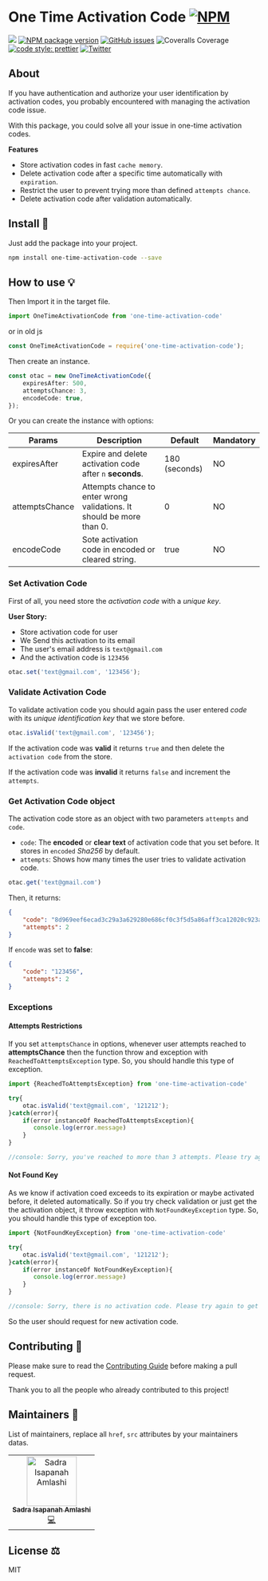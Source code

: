 # One Time Activation Code [![NPM](https://nodei.co/npm/one-time-activation-code.png)](https://nodei.co/npm/one-time-activation-code/)

![](https://img.shields.io/npm/l/one-time-activation-code)
[![NPM package version](https://img.shields.io/npm/v/one-time-activation-code?label=npm%20package)](https://www.npmjs.com/package/one-time-activation-code)
[![GitHub issues](https://img.shields.io/github/issues/sadra/one-time-activation-code)](https://github.com/sadra/one-time-activation-code/issues)
![Coveralls Coverage](https://img.shields.io/badge/Coverage-89.09%25-yellow.svg)
[![code style: prettier](https://img.shields.io/badge/code_style-prettier-ff69b4.svg)](https://github.com/prettier/prettier)
[![Twitter](https://img.shields.io/twitter/follow/sadra_me?style=social)](https://twitter.com/sadra_me)
## About

If you have authentication and authorize your user identification by activation codes, you probably encountered with managing the activation code issue.

With this package, you could solve all your issue in one-time activation codes.

**Features**
 - Store activation codes in fast `cache memory`.
 - Delete activation code after a specific time automatically with `expiration`.
 - Restrict the user to prevent trying more than defined `attempts chance`.
 - Delete activation code after validation automatically.

## Install 🐙

Just add the package into your project.

```bash
npm install one-time-activation-code --save
```

## How to use 💡

Then Import it in the target file.

```typescript
import OneTimeActivationCode from 'one-time-activation-code'
```

or in old js

```js
const OneTimeActivationCode = require('one-time-activation-code');
```

Then create an instance.

```ts
const otac = new OneTimeActivationCode({
    expiresAfter: 500,
    attemptsChance: 3,
    encodeCode: true,
});
```

Or you can create the instance with options:

| Params         | Description                                                  | Default | Mandatory |
| -------------- | ------------------------------------------------------------ | ------- | --------- |
| expiresAfter      | Expire and delete activation code after `n`  **seconds**. | 180 (seconds) | NO        |
| attemptsChance | Attempts chance to enter wrong validations. It should be more than 0. | 0       | NO        |
| encodeCode     | Sote activation code in encoded or cleared string. | true    | NO        |

### Set Activation Code

First of all, you need store the _activation code_ with a _unique key_.

**User Story:**

- Store activation code for user
- We Send this activation to its email
- The user's email address is `text@gmail.com`
- And the activation code is `123456`

```ts
otac.set('text@gmail.com', '123456');
```

### Validate Activation Code

To validate activation code you should again pass the user entered _code_ with its _unique identification key_ that we store before.

```ts
otac.isValid('text@gmail.com', '123456');
```

If the activation code was **valid** it returns `true` and then delete the `activation code` from the store.

If the activation code was **invalid** it returns `false` and increment the `attempts`.

### Get Activation Code object

The activation code store as an object with two parameters `attempts` and `code`.

- `code`: The **encoded** or **clear text** of activation code that you set before. It stores in `encoded` _Sha256_ by default.
- `attempts`: Shows how many times the user tries to validate activation code.

```ts
otac.get('text@gmail.com')
```

Then, it returns:

```json
{
    "code": "8d969eef6ecad3c29a3a629280e686cf0c3f5d5a86aff3ca12020c923adc6c92",
    "attempts": 2
}
```

If `encode` was set to **false**:

```json
{
    "code": "123456",
    "attempts": 2
}
```

### Exceptions

#### Attempts Restrictions

If you set `attemptsChance` in options, whenever user attempts reached to **attemptsChance** then the function throw and exception with `ReachedToAttemptsException` type. So, you should handle this type of exception.

```ts
import {ReachedToAttemptsException} from 'one-time-activation-code'

try{
	otac.isValid('text@gmail.com', '121212');
}catch(error){
    if(error instanceOf ReachedToAttemptsException){
       console.log(error.message) 
    }
}

//console: Sorry, you've reached to more than 3 attempts. Please try again 1m 22s later.
```

#### Not Found Key

As we know if activation coed exceeds to its expiration or maybe activated before, it deleted automatically. So if you try check validation or just get the the activation object, it throw exception with `NotFoundKeyException` type. So, you should handle this type of exception too.

```ts
import {NotFoundKeyException} from 'one-time-activation-code'

try{
	otac.isValid('text@gmail.com', '121212');
}catch(error){
    if(error instanceOf NotFoundKeyException){
       console.log(error.message) 
    }
}

//console: Sorry, there is no activation code. Please try again to get new code.
```

So the user should request for new activation code.

## Contributing 🍰
Please make sure to read the [Contributing Guide](https://github.com/sadra/one-time-activation-code/blob/master/.github/CONTRIBUTING.md) before making a pull request.

Thank you to all the people who already contributed to this project!

## Maintainers 👷
List of maintainers, replace all `href`, `src` attributes by your maintainers datas.
<table>
  <tr>
    <td align="center"><a href="https://sadra.me/"><img src="https://avatars0.githubusercontent.com/u/18361407?s=460&u=0f9a90e53abcfa75f087b679e55dcf8423d8a89a&v=4" width="100px;" alt="Sadra Isapanah Amlashi"/><br /><sub><b>Sadra Isapanah Amlashi</b></sub></a><br /><a href="#" title="Code">💻</a></td>
  </tr>
</table>

## License ⚖️
MIT

